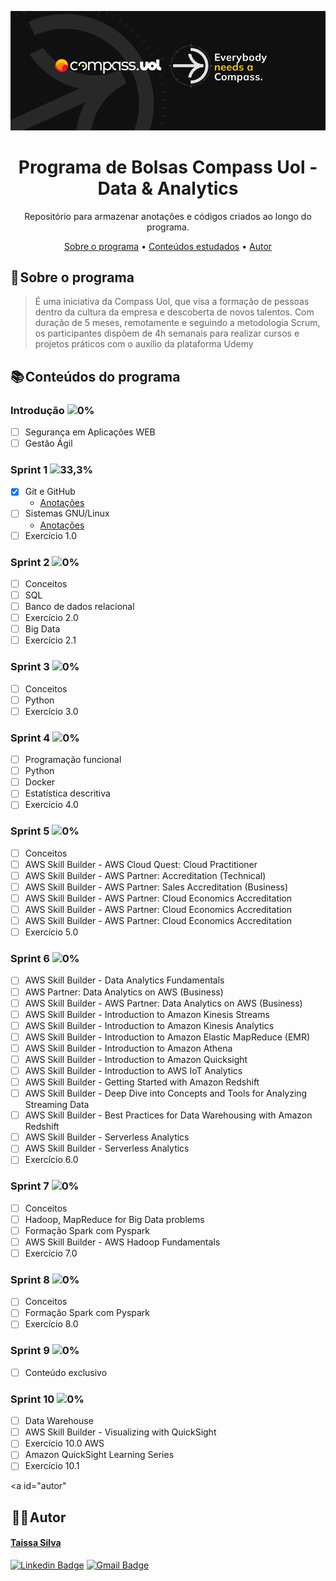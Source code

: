 <a href="https://compass.uol/pt/home/?utm_source=google-ads&utm_medium=ppc&utm_campaign=compasso-uol-institucional&utm_term=compass%20uol&gclid=Cj0KCQiA8t2eBhDeARIsAAVEga0psEnDoNWT4VpWMzuImp4AOtzXNza6-2BjcW4NhikaYVwWlSz8DcIaAqvXEALw_wcB"><img src="imagens/capa-compass.png"></a>

<h1 align="center">Programa de Bolsas Compass Uol - Data & Analytics</h1>

<p align="center"> Repositório para armazenar anotações e códigos criados ao longo do programa.</p>

<p align="center">
 <a href="#sobre">Sobre o programa</a> •
 <a href="#conteudos">Conteúdos estudados</a> •
 <a href="#autor">Autor</a>
</p>

<a id="sobre"></a>
## 📝 Sobre o programa

>É uma iniciativa da Compass Uol, que visa a formação de pessoas dentro da cultura da empresa e descoberta de novos talentos. Com duração de 5 meses, remotamente e seguindo a metodologia Scrum, os participantes dispõem de 4h semanais para realizar cursos e projetos práticos com o auxílio da plataforma Udemy

<a id="conteudos"></a>
## 📚 Conteúdos do programa

### Introdução ![0%](https://progress-bar.dev/0)
- [ ] Segurança em Aplicações WEB
- [ ] Gestão Ágil

### Sprint 1 ![33,3%](https://progress-bar.dev/33)
- [x] Git e GitHub
   * [Anotações](https://lowly-pear-52e.notion.site/Git-e-GitHub-cb08b6ba3f324d019292b6a825b32c7c)
- [ ] Sistemas GNU/Linux 
   * [Anotações](https://lowly-pear-52e.notion.site/Administra-o-de-Sistemas-GNU-Linux-ba33126a4f3548e780065f63c57fa8db)
- [ ] Exercício 1.0

### Sprint 2 ![0%](https://progress-bar.dev/0)
- [ ] Conceitos
- [ ] SQL
- [ ] Banco de dados relacional
- [ ] Exercício 2.0
- [ ] Big Data
- [ ] Exercício 2.1

### Sprint 3 ![0%](https://progress-bar.dev/0)
- [ ] Conceitos
- [ ] Python
- [ ] Exercício 3.0

### Sprint 4 ![0%](https://progress-bar.dev/0)
- [ ] Programação funcional
- [ ] Python
- [ ] Docker
- [ ] Estatística descritiva
- [ ] Exercício 4.0

### Sprint 5 ![0%](https://progress-bar.dev/0)
- [ ] Conceitos
- [ ] AWS Skill Builder - AWS Cloud Quest: Cloud Practitioner
- [ ] AWS Skill Builder - AWS Partner: Accreditation (Technical)
- [ ] AWS Skill Builder - AWS Partner: Sales Accreditation (Business)
- [ ] AWS Skill Builder - AWS Partner: Cloud Economics Accreditation
- [ ] AWS Skill Builder - AWS Partner: Cloud Economics Accreditation
- [ ] AWS Skill Builder - AWS Partner: Cloud Economics Accreditation
- [ ] Exercício 5.0

### Sprint 6 ![0%](https://progress-bar.dev/0)
- [ ] AWS Skill Builder - Data Analytics Fundamentals
- [ ] AWS Partner: Data Analytics on AWS (Business)
- [ ] AWS Skill Builder - AWS Partner: Data Analytics on AWS (Business)
- [ ] AWS Skill Builder - Introduction to Amazon Kinesis Streams
- [ ] AWS Skill Builder - Introduction to Amazon Kinesis Analytics
- [ ] AWS Skill Builder - Introduction to Amazon Elastic MapReduce (EMR) 
- [ ] AWS Skill Builder - Introduction to Amazon Athena
- [ ] AWS Skill Builder - Introduction to Amazon Quicksight 
- [ ] AWS Skill Builder - Introduction to AWS IoT Analytics
- [ ] AWS Skill Builder - Getting Started with Amazon Redshift
- [ ] AWS Skill Builder - Deep Dive into Concepts and Tools for Analyzing Streaming Data
- [ ] AWS Skill Builder - Best Practices for Data Warehousing with Amazon Redshift
- [ ] AWS Skill Builder - Serverless Analytics
- [ ] AWS Skill Builder - Serverless Analytics
- [ ] Exercício 6.0

### Sprint 7 ![0%](https://progress-bar.dev/0)
- [ ] Conceitos
- [ ] Hadoop, MapReduce for Big Data problems
- [ ] Formação Spark com Pyspark
- [ ] AWS Skill Builder - AWS Hadoop Fundamentals
- [ ] Exercício 7.0

### Sprint 8 ![0%](https://progress-bar.dev/0)
- [ ] Conceitos
- [ ] Formação Spark com Pyspark
- [ ] Exercício 8.0

### Sprint 9 ![0%](https://progress-bar.dev/0)
- [ ] Conteúdo exclusivo

### Sprint 10 ![0%](https://progress-bar.dev/0)
- [ ] Data Warehouse
- [ ] AWS Skill Builder - Visualizing with QuickSight
- [ ] Exercício 10.0 AWS
- [ ] Amazon QuickSight Learning Series
- [ ] Exercício 10.1

<a id="autor"</a>
##  👩‍💻 Autor

#### [Taissa Silva](https://github.com/sTaissa)

[![Linkedin Badge](https://img.shields.io/badge/-Taissa-blue?style=flat-square&logo=Linkedin&logoColor=white&link=https://www.linkedin.com/in/taissa-silva-39a4171b5/)](https://www.linkedin.com/in/taissa-silva-39a4171b5/) 
[![Gmail Badge](https://img.shields.io/badge/-staissa002@gmail.com-c14438?style=flat-square&logo=Gmail&logoColor=white&link=mailto:staissa002@gmail.com)](mailto:staissa002@gmail.com)

